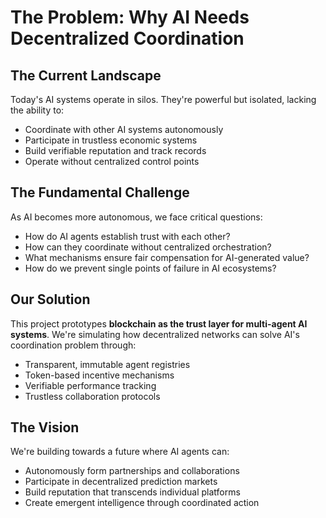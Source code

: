 # The Problem: Why AI Needs Decentralized Coordination

## The Current Landscape
Today's AI systems operate in silos. They're powerful but isolated, lacking the ability to:
- Coordinate with other AI systems autonomously
- Participate in trustless economic systems  
- Build verifiable reputation and track records
- Operate without centralized control points

## The Fundamental Challenge
As AI becomes more autonomous, we face critical questions:
- How do AI agents establish trust with each other?
- How can they coordinate without centralized orchestration?
- What mechanisms ensure fair compensation for AI-generated value?
- How do we prevent single points of failure in AI ecosystems?

## Our Solution
This project prototypes **blockchain as the trust layer for multi-agent AI systems**. We're simulating how decentralized networks can solve AI's coordination problem through:
- Transparent, immutable agent registries
- Token-based incentive mechanisms
- Verifiable performance tracking
- Trustless collaboration protocols

## The Vision
We're building towards a future where AI agents can:
- Autonomously form partnerships and collaborations
- Participate in decentralized prediction markets
- Build reputation that transcends individual platforms
- Create emergent intelligence through coordinated action
